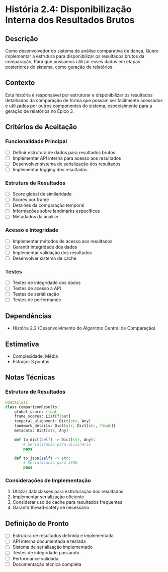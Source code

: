 # História 2.4: Disponibilização Interna dos Resultados Brutos

## Descrição

Como desenvolvedor do sistema de análise comparativa de dança,
Quero implementar a estrutura para disponibilizar os resultados brutos da comparação,
Para que possamos utilizar esses dados em etapas posteriores do sistema, como geração de relatórios.

## Contexto

Esta história é responsável por estruturar e disponibilizar os resultados detalhados da comparação de forma que possam ser facilmente acessados e utilizados por outros componentes do sistema, especialmente para a geração de relatórios no Épico 3.

## Critérios de Aceitação

### Funcionalidade Principal

- [ ] Definir estrutura de dados para resultados brutos
- [ ] Implementar API interna para acesso aos resultados
- [ ] Desenvolver sistema de serialização dos resultados
- [ ] Implementar logging dos resultados

### Estrutura de Resultados

- [ ] Score global de similaridade
- [ ] Scores por frame
- [ ] Detalhes da comparação temporal
- [ ] Informações sobre landmarks específicos
- [ ] Metadados da análise

### Acesso e Integridade

- [ ] Implementar métodos de acesso aos resultados
- [ ] Garantir integridade dos dados
- [ ] Implementar validação dos resultados
- [ ] Desenvolver sistema de cache

### Testes

- [ ] Testes de integridade dos dados
- [ ] Testes de acesso à API
- [ ] Testes de serialização
- [ ] Testes de performance

## Dependências

- História 2.2 (Desenvolvimento do Algoritmo Central de Comparação)

## Estimativa

- Complexidade: Média
- Esforço: 3 pontos

## Notas Técnicas

### Estrutura de Resultados

```python
@dataclass
class ComparisonResults:
    global_score: float
    frame_scores: List[float]
    temporal_alignment: Dict[str, Any]
    landmark_details: Dict[str, Dict[str, float]]
    metadata: Dict[str, Any]

    def to_dict(self) -> Dict[str, Any]:
        # Serialização para dicionário
        pass

    def to_json(self) -> str:
        # Serialização para JSON
        pass
```

### Considerações de Implementação

1. Utilizar dataclasses para estruturação dos resultados
2. Implementar serialização eficiente
3. Considerar uso de cache para resultados frequentes
4. Garantir thread-safety se necessário

## Definição de Pronto

- [ ] Estrutura de resultados definida e implementada
- [ ] API interna documentada e testada
- [ ] Sistema de serialização implementado
- [ ] Testes de integridade passando
- [ ] Performance validada
- [ ] Documentação técnica completa
